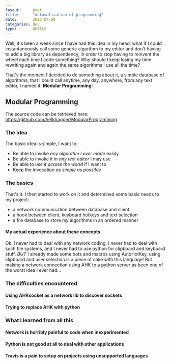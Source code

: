 ```yaml
---
layout:     post
title:      "Automatisation of programming"
date:       2017-04-20
categories: dev
type:       OUTILS
---
```


Well, it's been a week since I have had this idea in my head: what if I could instantaneously call some generic algorithm to my editor and don't having to add a big library as dependency, in order to stop having to reinvent the wheel each time I code something? Why should I keep losing my time rewriting again and again the same algorithms I use all the time?

That's the moment I decided to do something about it, a simple database of algorithms, that I could call anytime, any day, anywhere, from any text editor, I named it: **Modular Programming**!

## Modular Programming

The source code can be retrieved here: https://github.com/helldragger/ModularProgramming

### The idea

The basic idea is simple, I want to:
  - Be able to invoke *any algorithm I ever made* easily
  - Be able to invoke it *in any text editor* I may use
  - Be able to *use it across the world* if I want to
  - Keep the invocation *as simple as possible*

### The basics

That's it. I then started to work on it and determined some basic needs to my project:
  - a network communication between database and client
  - a hook between client, keyboard hotkeys and text selection
  - a file database to store my algorithms in an ordered manner

#### My actual experience about these concepts

Ok. I never had to deal with any network coding, I never had to deal with such file systems, and I never had to use python for clipboard and keyboard stuff. 
*BUT* I already made some bots and macros using AutoHotKey, using clipboard and user selection is a piece of cake with this language! But making a network connection using AHK to a python server as been one of the worst idea I ever had...

### The difficulties encountered

#### Using AHKsocket as a network lib to discover sockets

#### Trying to replace AHK with python

### What I learned from all this

#### Network is horribly painful to code when inexperimented

#### Python is not good at all to deal with other applications

#### Travis is a pain to setup on projects using unsupported languages 
